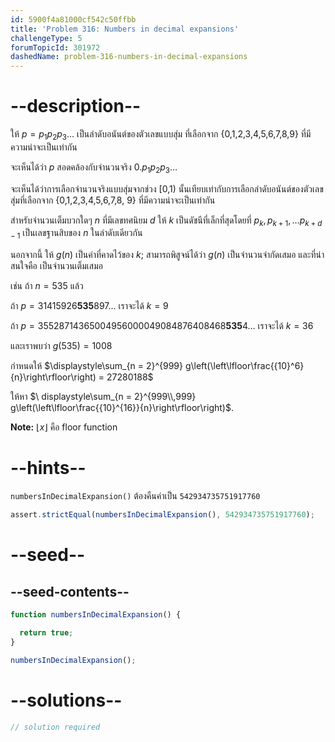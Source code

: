 ```yaml
---
id: 5900f4a81000cf542c50ffbb
title: 'Problem 316: Numbers in decimal expansions'
challengeType: 5
forumTopicId: 301972
dashedName: problem-316-numbers-in-decimal-expansions
---
```


# --description--

ให้ $p = p_1 p_2 p_3 \ldots$ เป็นลำดับอนันต์ของตัวเลขแบบสุ่ม ที่เลือกจาก {0,1,2,3,4,5,6,7,8,9} ที่มีความน่าจะเป็นเท่ากัน

จะเห็นได้ว่า $p$ สอดคล้องกับจำนวนจริง $0.p_1 p_2 p_3 \ldots$

จะเห็นได้ว่าการเลือกจำนวนจริงแบบสุ่มจากช่วง [0,1) นั้นเทียบเท่ากับการเลือกลำดับอนันต์ของตัวเลขสุ่มที่เลือกจาก {0,1,2,3,4,5,6,7,8, 9} ที่มีความน่าจะเป็นเท่ากัน

สำหรับจำนวนเต็มบวกใดๆ $n$ ที่มีเลขทศนิยม $d$ ให้ $k$ เป็นดัชนีที่เล็กที่สุดโดยที่ $p_k, p_{k + 1}, \ldots p_{k + d - 1}$ เป็นเลขฐานสิบของ $n$ ในลำดับเดียวกัน

นอกจากนี้ ให้ $g(n)$ เป็นค่าที่คาดไว้ของ $k$; สามารถพิสูจน์ได้ว่า $g(n)$ เป็นจำนวนจำกัดเสมอ และที่น่าสนใจคือ เป็นจำนวนเต็มเสมอ

เช่น ถ้า $n = 535$ แล้ว

ถ้า $p = 31415926\mathbf{535}897\ldots$ เราจะได้ $k = 9$

ถ้า $p = 35528714365004956000049084876408468\mathbf{535}4\ldots$ เราจะได้ $k = 36$

และเราพบว่า $g(535) = 1008$

กำหนดให้ $\displaystyle\sum_{n = 2}^{999} g\left(\left\lfloor\frac{{10}^6}{n}\right\rfloor\right) = 27280188$  

ให้หา $\ displaystyle\sum_{n = 2}^{999\\,999} g\left(\left\lfloor\frac{{10}^{16}}{n}\right\rfloor\right)$.

**Note:** $\lfloor x\rfloor$ คือ floor function

# --hints--

`numbersInDecimalExpansion()` ต้องคืนค่าเป็น `542934735751917760`

```js
assert.strictEqual(numbersInDecimalExpansion(), 542934735751917760);
```

# --seed--

## --seed-contents--

```js
function numbersInDecimalExpansion() {

  return true;
}

numbersInDecimalExpansion();
```

# --solutions--

```js
// solution required
```
